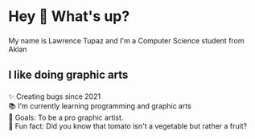 <h1 align="left">Hey 👋 What's up?</h1>

###

<p align="left">My name is Lawrence Tupaz and I'm a Computer Science student from Aklan </p>

###

<h2 align="left">I like doing graphic arts</h2>

###

<p align="left">✨ Creating bugs since 2021 <br>📚 I'm currently learning programming and graphic arts<br>🎯 Goals: To be a pro graphic artist.<br>🎲 Fun fact: Did you know that tomato isn't a vegetable but rather a fruit?</p>


